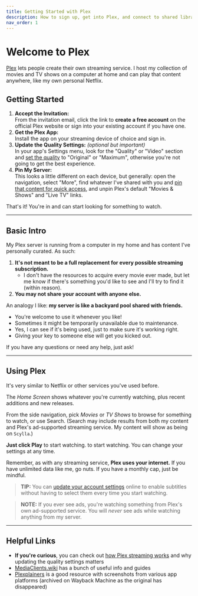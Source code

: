 ```yaml
---
title: Getting Started with Plex
description: How to sign up, get into Plex, and connect to shared libraries.
nav_order: 1
---
```

# Welcome to Plex
<a href="https://www.plex.tv/" target="_blank">Plex</a> lets people create their own streaming service. I host my collection of movies and TV shows on a computer at home and can play that content anywhere, like my own personal Netflix.

## Getting Started

1. **Accept the Invitation:**  
From the invitation email, click the link to **create a free account** on the official Plex website or sign into your existing account if you have one.
2. **Get the Plex App:**  
Install the app on your streaming device of choice and sign in.
3. **Update the Quality Settings:** _(optional but important)_  
In your app's Settings menu, look for the "Quality" or "Video" section and [set the quality](quality-settings.md) to "Original" or "Maximum", otherwise you're not going to get the best experience.
4. **Pin My Server:**  
This looks a little different on each device, but generally: open the navigation, select "More", find whatever I've shared with you and <a href="https://support.plex.tv/articles/customizing-the-apps/#toc-0" target="_blank">pin that content for quick access</a>, and unpin Plex's default "Movies & Shows" and "Live TV" links.

That's it! You're in and can start looking for something to watch.

---

## Basic Intro
My Plex server is running from a computer in my home and has content I've personally curated. As such:

1. **It's not meant to be a full replacement for every possible streaming subscription.**
   * I don't have the resources to acquire every movie ever made, but let me know if there's something you'd like to see and I'll try to find it (within reason).
2. **You may not share your account with anyone else.**

An analogy I like: **my server is like a backyard pool shared with friends.**
* You're welcome to use it whenever you like!
* Sometimes it might be temporarily unavailable due to maintenance.
* Yes, I can see if it's being used, just to make sure it's working right.
* Giving your key to someone else will get you kicked out.

If you have any questions or need any help, just ask!

---

## Using Plex
It's very similar to Netflix or other services you've used before.

The _Home Screen_ shows whatever you're currently watching, plus recent additions and new releases.

From the side navigation, pick _Movies_ or _TV Shows_ to browse for something to watch, or use Search. (Search may include results from both my content and Plex's ad-supported streaming service. My content will show as being on `Scylla`.)

**Just click Play** to start watching. to start watching. You can change your settings at any time.

Remember, as with any streaming service, **Plex uses your internet.** If you have unlimited data like me, go nuts. If you have a monthly cap, just be mindful.

> **TIP:** You can [update your account settings](account-settings.md) online to enable subtitles without having to select them every time you start watching.

> **NOTE:** If you ever see ads, you're watching something from Plex's own ad-supported service. You will _never_ see ads while watching anything from my server.

-----

## Helpful Links
* **If you're curious**, you can check out [how Plex streaming works](faqs.md) and why updating the quality settings matters
* <a href="https://mediaclients.wiki/en/Plex" target="_blank">MediaClients.wiki</a> has a bunch of useful info and guides
* <a href="https://web.archive.org/web/20250317201942/http://plxplainers.xyz/" target="_blank">Plexplainers</a> is a good resource with screenshots from various app platforms (archived on Wayback Machine as the original has disappeared)

